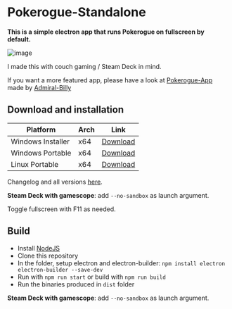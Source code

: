 # Pokerogue-Standalone
**This is a simple electron app that runs Pokerogue on fullscreen by default.**

![image](https://github.com/Odizinne/Pokerogue-Standalone/assets/102679854/b3858bbd-aac1-4b2d-af00-44eebb035311)


I made this with couch gaming / Steam Deck in mind.

If you want a more featured app, please have a look at [Pokerogue-App](https://github.com/Admiral-Billy/Pokerogue-App) made by [Admiral-Billy](https://github.com/Admiral-Billy)

## Download and installation

| Platform | Arch | Link |
| --- | --- | --- |
| Windows Installer | x64 | [Download](https://github.com/Odizinne/Pokerogue-Standalone/releases/download/1.4.1/Pokerogue-Installer.exe)
| Windows Portable | x64 | [Download](https://github.com/Odizinne/Pokerogue-Standalone/releases/download/1.4.1/Pokerogue-Win.zip)
| Linux Portable | x64 | [Download](https://github.com/Odizinne/Pokerogue-Standalone/releases/download/1.4.1/Pokerogue-Linux.zip)

Changelog and all versions [here]([https://github.com/Odizinne/Pokerogue-Standalone/releases/latest](https://github.com/Odizinne/Pokerogue-Standalone/releases)).

**Steam Deck with gamescope**: add `--no-sandbox` as launch argument.

Toggle fullscreen with F11 as needed.

## Build

- Install [NodeJS](https://nodejs.org/en/download/package-manager)
- Clone this repository
- In the folder, setup electron and electron-builder: `npm install electron electron-builder --save-dev`
- Run with `npm run start` or build with `npm run build`
- Run the binaries produced in `dist` folder

**Steam Deck with gamescope**: add `--no-sandbox` as launch argument.
